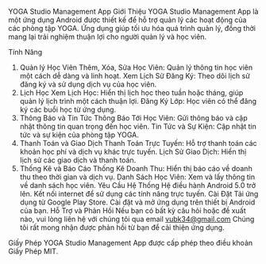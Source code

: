 YOGA Studio Management App
Giới Thiệu
YOGA Studio Management App là một ứng dụng Android được thiết kế để hỗ trợ quản lý các hoạt động của các phòng tập YOGA. Ứng dụng giúp tối ưu hóa quá trình quản lý, đồng thời mang lại trải nghiệm thuận lợi cho người quản lý và học viên.

Tính Năng
1. Quản lý Học Viên
Thêm, Xóa, Sửa Học Viên: Quản lý thông tin học viên một cách dễ dàng và linh hoạt.
Xem Lịch Sử Đăng Ký: Theo dõi lịch sử đăng ký và sử dụng dịch vụ của học viên.
2. Lịch Học
Xem Lịch Học: Hiển thị lịch học theo tuần hoặc tháng, giúp quản lý lịch trình một cách thuận lợi.
Đăng Ký Lớp: Học viên có thể đăng ký các buổi học từ ứng dụng.
3. Thông Báo và Tin Tức
Thông Báo Tới Học Viên: Gửi thông báo và cập nhật thông tin quan trọng đến học viên.
Tin Tức và Sự Kiện: Cập nhật tin tức và sự kiện của phòng tập YOGA.
4. Thanh Toán và Giao Dịch
Thanh Toán Trực Tuyến: Hỗ trợ thanh toán các khoản học phí và dịch vụ khác trực tuyến.
Lịch Sử Giao Dịch: Hiển thị lịch sử các giao dịch và thanh toán.
5. Thống Kê và Báo Cáo
Thống Kê Doanh Thu: Hiển thị báo cáo về doanh thu theo thời gian và dịch vụ.
Danh Sách Học Viên: Xem và lấy thông tin về danh sách học viên.
Yêu Cầu Hệ Thống
Hệ điều hành Android 5.0 trở lên.
Kết nối internet để sử dụng các tính năng trực tuyến.
Cài Đặt
Tải ứng dụng từ Google Play Store.
Cài đặt và mở ứng dụng trên thiết bị Android của bạn.
Hỗ Trợ và Phản Hồi
Nếu bạn có bất kỳ câu hỏi hoặc đề xuất nào, vui lòng liên hệ với chúng tôi qua email vubk34@gmail.com Chúng tôi rất mong nhận được phản hồi từ bạn để cải thiện ứng dụng.

Giấy Phép
YOGA Studio Management App được cấp phép theo điều khoản Giấy Phép MIT.






